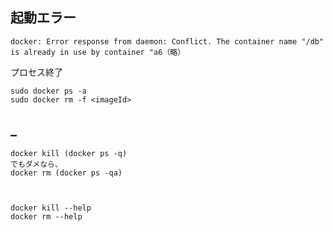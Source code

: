 ## 起動エラー
```
docker: Error response from daemon: Conflict. The container name "/db" is already in use by container "a6（略）
```
プロセス終了
```
sudo docker ps -a
sudo docker rm -f <imageId>
```


## _
```
docker kill (docker ps -q)
でもダメなら、
docker rm (docker ps -qa)



docker kill --help
docker rm --help

```